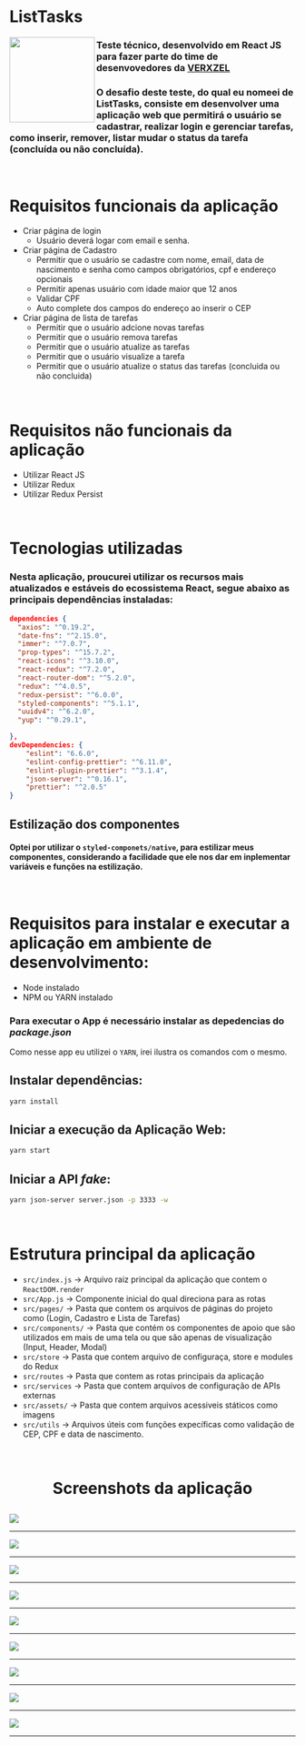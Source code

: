 

# **ListTasks**

<img align="left" height="150px" src="src/assets/images/logo.svg">

### Teste técnico, desenvolvido em React JS para fazer parte do time de desenvovedores da [VERXZEL](https://pt-br.reactjs.org/) 
### O desafio deste teste, do qual eu nomeei de **ListTasks**, consiste em desenvolver uma aplicação web que permitirá o usuário se cadastrar, realizar login e gerenciar tarefas, como inserir, remover, listar mudar o status da tarefa (concluída ou não concluída). 


</br>


# Requisitos funcionais da aplicação

* Criar página de login
  * Usuário deverá logar com email e senha.
* Criar página de Cadastro
  * Permitir que o usuário se cadastre com nome, email, data de nascimento e senha como
  campos obrigatórios, cpf e endereço opcionais
  * Permitir apenas usuário com idade maior que 12 anos
  * Validar CPF
  * Auto complete dos campos do endereço ao inserir o CEP
* Criar página de lista de tarefas
  * Permitir que o usuário adcione novas tarefas
  * Permitir que o usuário remova tarefas
  * Permitir que o usuário atualize as tarefas
  * Permitir que o usuário visualize a tarefa
  * Permitir que o usuário atualize o status das tarefas (concluida ou não concluida)
  
<br>

# Requisitos não funcionais da aplicação

* Utilizar React JS
* Utilizar Redux
* Utilizar Redux Persist

<br>

# Tecnologias utilizadas


### Nesta aplicação, proucurei utilizar os recursos mais atualizados e estáveis do ecossistema React, segue abaixo as principais dependências instaladas:


````JSON
dependencies {
  "axios": "^0.19.2",
  "date-fns": "^2.15.0",
  "immer": "^7.0.7",
  "prop-types": "^15.7.2",
  "react-icons": "^3.10.0",
  "react-redux": "^7.2.0",
  "react-router-dom": "^5.2.0",
  "redux": "^4.0.5",
  "redux-persist": "^6.0.0",
  "styled-components": "^5.1.1",
  "uuidv4": "^6.2.0",
  "yup": "^0.29.1",

},
devDependencies: {
    "eslint": "6.6.0",
    "eslint-config-prettier": "^6.11.0",
    "eslint-plugin-prettier": "^3.1.4",
    "json-server": "^0.16.1",
    "prettier": "^2.0.5"
}

````

  ## Estilização dos componentes

 #### Optei por utilizar o `styled-componets/native`, para estilizar meus componentes, considerando a facilidade que ele nos dar em inplementar variáveis e funções na estilização.

<br>


# **Requisitos para instalar e executar a aplicação em ambiente de desenvolvimento:**

  * Node instalado
  * NPM ou YARN instalado

### Para executar o App é necessário instalar as depedencias do _package.json_
  Como nesse app eu utilizei o `YARN`, irei ilustra os comandos com o mesmo.

## Instalar dependências:
```bash
yarn install
```
## Iniciar a execução da Aplicação Web:
```bash
yarn start
```
## Iniciar a API _fake_:
```bash
yarn json-server server.json -p 3333 -w 
```

</br>

# Estrutura principal da aplicação
- `src/index.js` -> Arquivo raiz principal da aplicação que contem o `ReactDOM.render`
- `src/App.js` -> Componente inicial do qual direciona para as rotas
- `src/pages/` -> Pasta que contem os arquivos de páginas do projeto como (Login, Cadastro e Lista de Tarefas)
- `src/components/` -> Pasta que contém os componentes de apoio que são utilizados em mais de uma tela ou que são apenas de visualização (Input, Header, Modal)
- `src/store` -> Pasta que contem arquivo de configuraça, store e modules do Redux
- `src/routes` -> Pasta que contem as rotas principais da aplicação
- `src/services` -> Pasta que contem arquivos de configuração de APIs externas
- `src/assets/` -> Pasta que contem arquivos acessiveis státicos como imagens 
- `src/utils` -> Arquivos úteis com funções expecíficas como validação de CEP, CPF e data de nascimento.
  
</br>

<h1 align="center">

 **Screenshots da aplicação**

</h1>

<img align="center" src="src/assets/screenShots/screen01.png">

---

<img align="center" src="src/assets/screenShots/screen02.png">

---

<img align="center" src="src/assets/screenShots/screen03.png">

---

<img align="center" src="src/assets/screenShots/screen04.png">

---

<img align="center" src="src/assets/screenShots/screen05.png">

---

<img align="center" src="src/assets/screenShots/screen06.png">

---

<img align="center" src="src/assets/screenShots/screen07.png">

---

<img align="center" src="src/assets/screenShots/screen08.png">

---

<img align="center" src="src/assets/screenShots/screen09.png">

---

